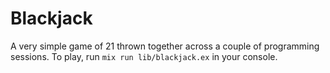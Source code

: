 # Blackjack

A very simple game of 21 thrown together across a couple of programming sessions. 
To play, run `mix run lib/blackjack.ex` in your console.
